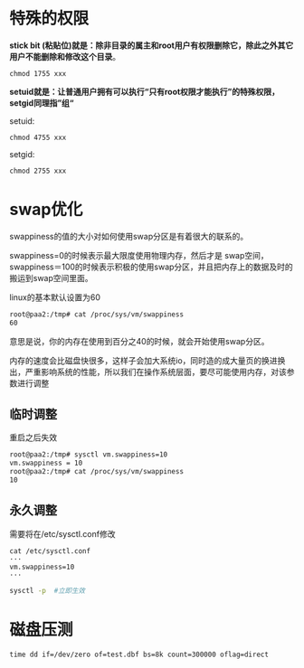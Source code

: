 # 特殊的权限

**stick bit (粘贴位)就是：除非目录的属主和root用户有权限删除它，除此之外其它用户不能删除和修改这个目录**。

```
chmod 1755 xxx
```

**setuid就是：让普通用户拥有可以执行“只有root权限才能执行”的特殊权限，setgid同理指”组“**

setuid:

```
chmod 4755 xxx
```

setgid:

```
chmod 2755 xxx
```

# swap优化

swappiness的值的大小对如何使用swap分区是有着很大的联系的。

swappiness=0的时候表示最大限度使用物理内存，然后才是 swap空间，swappiness＝100的时候表示积极的使用swap分区，并且把内存上的数据及时的搬运到swap空间里面。

linux的基本默认设置为60

```bash
root@paa2:/tmp# cat /proc/sys/vm/swappiness
60
```

意思是说，你的内存在使用到百分之40的时候，就会开始使用swap分区。

内存的速度会比磁盘快很多，这样子会加大系统io，同时造的成大量页的换进换出，严重影响系统的性能，所以我们在操作系统层面，要尽可能使用内存，对该参数进行调整



## 临时调整

重启之后失效

```bash
root@paa2:/tmp# sysctl vm.swappiness=10
vm.swappiness = 10
root@paa2:/tmp# cat /proc/sys/vm/swappiness
10
```

## 永久调整

需要将在/etc/sysctl.conf修改

```
cat /etc/sysctl.conf
···
vm.swappiness=10
···
```

```bash
sysctl -p  #立即生效
```

# 磁盘压测

```
time dd if=/dev/zero of=test.dbf bs=8k count=300000 oflag=direct
```

